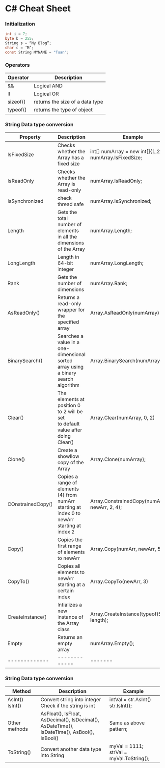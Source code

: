 # C# Cheat Sheet
### Initialization 
```C#
int i = 7;
byte b = 255;
String s = “My Blog”;
char c = ‘M’;
const String MYNAME = "Tuan";
```
### Operators 
| Operator | Description | 
| ------- | -------------|
| &&      | Logical AND | 
| ll      | Logical OR | 
| sizeof()| returns the size of a data type | 
| typeof()| returns the type of object | 

### String Data type conversion 
| Property    | Description | Example |
| ------------| ------------- |-------|
| IsFixedSize | Checks whether the Array has a fixed size | int[] numArray = new int[]{1,2,3};<br>numArray.IsFixedSize; |
| IsReadOnly  | Checks whether the Array is read-only| numArray.IsReadOnly; |
| IsSynchronized | check thread safe | numArray.IsSynchronized; |
| Length      | Gets the total number of elements <br>in all the dimensions of the Array | numArray.Length; |
| LongLength  | Length in 64-bit integer | numArray.LongLength; |
| Rank        | Gets the number of dimensions | numArray.Rank; |
| AsReadOnly()| Returns a read-only wrapper for the specified array | Array.AsReadOnly(numArray) |
| BinarySearch() | Searches a value in a one-dimensional<br>sorted array using a binary search algorithm | Array.BinarySearch(numArray, obj); |
| Clear()     | The elements at position 0 to 2 will be set<br>to default value after doing Clear() | Array.Clear(numArray, 0, 2) |
| Clone()     | Create a showllow copy of the Array | Array.Clone(numArray); |
| COnstrainedCopy() | Copies a range of elements (4) from numArr<br>starting at index 0 to newArr starting at index 2 | Array.ConstrainedCopy(numArr, 0, newArr, 2, 4); |
| Copy()       | Copies the first range of elements to newArr | Array.Copy(numArr, newArr, 5) |
| CopyTo()     | Copies all elements to newArr <br>starting at a certain index | Array.CopyTo(newArr, 3) |
| CreateInstance() | Intializes a new instance of the Array class | Array.CreateInstance(typeof(String), length); |
| Empty        | Returns an empty array | numArray.Empty(); |
| ------------- | ------------- | ------- |


### String Data type conversion 
| Method      | Description | Example |
| ------------- | ------------- |-------|
| AsInt()<br>IsInt()  | Convert string into integer <br>Check if the string is int  | intVal = str.AsInt() <br>str.IsInt();
| Other methods  | AsFloat(), IsFloat, AsDecimal(), IsDecimal(), <br> AsDateTime(), IsDateTime(), AsBool(), IsBool() | Same as above pattern;
| ToString() | Convert another data type into String |myVal = 1111;<br> strVal = myVal.ToString();|

